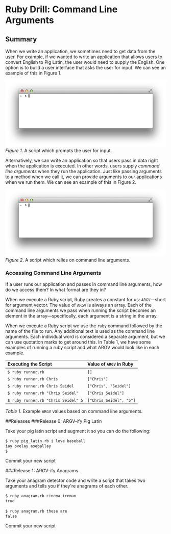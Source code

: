 # Ruby Drill: Command Line Arguments

## Summary
When we write an application, we sometimes need to get data from the user.  For example, if we wanted to write an application that allows users to convert English to Pig Latin, the user would need to supply the English.  One option is to build a user interface that asks the user for input.  We can see an example of this in Figure 1.

![user interface animation](readme-assets/user-interface-animation.gif)  
*Figure 1*.  A script which prompts the user for input.

Alternatively, we can write an application so that users pass in data right when the application is executed.  In other words, users supply *command line arguments* when they run the application.  Just like passing arguments to a method when we call it, we can provide arguments to our applications when we run them.  We can see an example of this in Figure 2.

![argv interface animation](readme-assets/argv-animation.gif)  
*Figure 2*.  A script which relies on command line arguments.


### Accessing Command Line Arguments
If a user runs our application and passes in command line arguments, how do we access them?  In what format are they in?

When we execute a Ruby script, Ruby creates a constant for us: `ARGV`—short for argument vector.  The value of `ARGV` is always an array.  Each of the command line arguments we pass when running the script becomes an element in the array—specifically, each argument is a string in the array.

When we execute a Ruby script we use the `ruby` command followed by the name of the file to run.  Any additional text is used as the command line arguments. Each individual word is considered a separate argument, but we can use quotation marks to get around this.  In Table 1, we have some examples of running a ruby script and what ARGV would look like in each example.

| Executing the Script                | Value of `ARGV` in Ruby |
| :--                                 | :---                    |
| `$ ruby runner.rb`                  | `[]`                    |
| `$ ruby runner.rb Chris`            | `["Chris"]`             |
| `$ ruby runner.rb Chris Seidel`     | `["Chris", "Seidel"]`   |
| `$ ruby runner.rb "Chris Seidel"`   | `["Chris Seidel"]`      |
| `$ ruby runner.rb "Chris Seidel" 5` | `["Chris Seidel", "5"]` |

*Table 1*.  Example `ARGV` values based on command line arguments.


##Releases
###Release 0: ARGV-ify Pig Latin

Take your pig latin script and augment it so you can do the following:

```
$ ruby pig_latin.rb i love baseball
iay ovelay aseballay
$
```

Commit your new script

###Release 1: ARGV-ify Anagrams

Take your anagram detector code and write a script that takes two arguments and tells you if they're anagrams of each other.

```text
$ ruby anagram.rb cinema iceman
true

$ ruby anagram.rb these are
false
```

Commit your new script
